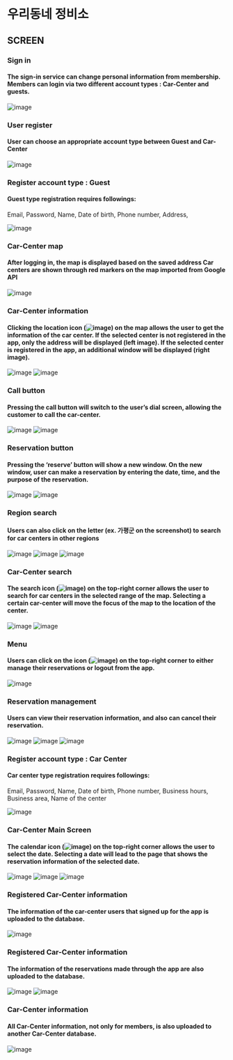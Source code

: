 # 우리동네 정비소

## SCREEN

### Sign in

#### The sign-in service can change personal information from membership. Members can login via two different account types : Car-Center and guests.
![image](https://user-images.githubusercontent.com/84771856/172035257-f47e2c3a-2194-4ceb-b6bc-360900b5ca05.png)


### User register

#### User can choose an appropriate account type between Guest and Car-Center
![image](https://user-images.githubusercontent.com/84771856/172035276-005f9b0a-baf9-432d-a003-7a2cdb59e4ed.png)

### Register account type : Guest

#### Guest type registration requires followings:
Email,
Password,
Name,
Date of birth,
Phone number,
Address,

![image](https://user-images.githubusercontent.com/84771856/172035292-7954e420-80ec-4da2-b6e6-f0c17ede9faf.png)

### Car-Center map

#### After logging in, the map is displayed based on the saved address Car centers are shown through red markers on the map imported from Google API

![image](https://user-images.githubusercontent.com/84771856/172035303-82ab57b4-a046-4f9d-957f-801331912151.png)

### Car-Center information

#### Clicking the location icon (![image](https://user-images.githubusercontent.com/84771856/172035312-d02108c9-8cba-43e5-9798-3aef90b24b61.png)) on the map allows the user to get the information of the car center. If the selected center is not registered in the app, only the address will be displayed (left image). If the selected center is registered in the app, an additional window will be  displayed (right image).

![image](https://user-images.githubusercontent.com/84771856/172035333-f1ad5b2e-5bd3-4437-b2b1-3657cb5c4543.png)
![image](https://user-images.githubusercontent.com/84771856/172035337-48556684-0ce9-4865-8ccc-e4e6a1ad2503.png)

### Call button

#### Pressing the call button will switch to the user’s dial screen, allowing the customer to call the car-center.

![image](https://user-images.githubusercontent.com/84771856/172035349-4b84772f-4374-43d3-8617-83c6ce0ea0b7.png)
![image](https://user-images.githubusercontent.com/84771856/172035350-a6178324-195e-4a21-89ae-565e8bc72b7b.png)

### Reservation button

#### Pressing the ‘reserve’ button will show a new window. On the new window, user can make a reservation by entering the date, time, and the purpose of the reservation.

![image](https://user-images.githubusercontent.com/84771856/172035359-f864850b-5f7d-4209-9ce0-dbc65192b87f.png)
![image](https://user-images.githubusercontent.com/84771856/172035362-1581b824-0d99-47a2-86fa-146b8b62691e.png)

### Region search

#### Users can also click on the letter (ex. 가평군 on the screenshot) to search for car centers in other regions

![image](https://user-images.githubusercontent.com/84771856/172035368-93a60274-d1c0-4a7b-95d3-6cd8c011b7a8.png)
![image](https://user-images.githubusercontent.com/84771856/172035371-248a13bc-281d-4e0a-ac66-3e1d39973039.png)
![image](https://user-images.githubusercontent.com/84771856/172035374-85f7125c-255f-49d9-8dd3-4d5d9e398ebd.png)

### Car-Center search

#### The search icon (![image](https://user-images.githubusercontent.com/84771856/172035388-45c1ed3c-0b4c-4be6-8394-9c46b3a4781b.png)) on the top-right corner allows the user to search for car centers in the selected range of the map. Selecting a certain car-center will move the focus of the map to the location of the center.

![image](https://user-images.githubusercontent.com/84771856/172035392-d1af8e27-8433-42e6-ab21-3e6a375a1350.png)
![image](https://user-images.githubusercontent.com/84771856/172035395-838bbc0b-78d5-4522-9372-a4d3e37c30aa.png)

### Menu

#### Users can click on the icon (![image](https://user-images.githubusercontent.com/84771856/172035405-ff72cfdd-81b2-4628-b215-8a98baf72429.png)) on the top-right corner to either manage their reservations or logout from the app.

![image](https://user-images.githubusercontent.com/84771856/172035407-c0669b94-d577-45c6-a215-5d2604a8519b.png)

### Reservation management

#### Users can view their reservation information, and also can cancel their reservation.

![image](https://user-images.githubusercontent.com/84771856/172035418-27702a16-87aa-4dea-9b95-2cc4571b8be6.png)
![image](https://user-images.githubusercontent.com/84771856/172035419-7ab6f47c-1fdc-4252-bd91-ddd8a822c511.png)
![image](https://user-images.githubusercontent.com/84771856/172035420-0fd15dab-5cb3-46bb-81f1-fc3abb004165.png)

### Register account type : Car Center

#### Car center type registration requires followings:
Email,
Password,
Name,
Date of birth,
Phone number,
Business hours,
Business area,
Name of the center

![image](https://user-images.githubusercontent.com/84771856/172035439-6ad23e65-fa09-4ab8-b746-48c458149122.png)

### Car-Center Main Screen

#### The calendar icon (![image](https://user-images.githubusercontent.com/84771856/172035447-1bc264ef-feca-4654-a0f3-36b33cc3bf91.png)) on the top-right corner allows the user to select the date. Selecting a date will lead to the page that shows the reservation information of the selected date.

![image](https://user-images.githubusercontent.com/84771856/172035449-ddd6a6e7-9d39-4a10-bdbe-5074d9253a18.png)
![image](https://user-images.githubusercontent.com/84771856/172035450-6696dd84-2697-44fe-96bd-d3fd962dce14.png)
![image](https://user-images.githubusercontent.com/84771856/172035452-ec5b0429-b0e3-46f6-97a2-abf05b1f30f4.png)

### Registered Car-Center information 

#### The information of the car-center users that signed up for the app is uploaded to the database.

![image](https://user-images.githubusercontent.com/84771856/172035458-dc87dc72-7873-4c6f-bc3a-8c25eff89581.png)

### Registered Car-Center information 

#### The information of the reservations made through the app are also uploaded to the database.

![image](https://user-images.githubusercontent.com/84771856/172035464-8283db5e-f5c1-4217-ae23-a6334f4e0548.png)
![image](https://user-images.githubusercontent.com/84771856/172035466-f8aeb915-a4cc-48d9-818f-8f4e4fafcc1f.png)

### Car-Center information 

#### All Car-Center information, not only for members, is also uploaded to another Car-Center database.

![image](https://user-images.githubusercontent.com/84771856/172035477-91502d0b-cb5c-4d47-8536-9fd2a46763ce.png)



